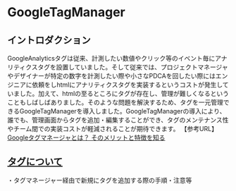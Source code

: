 # GoogleTagManager

## イントロダクション
GoogleAnalyticsタグは従来、計測したい数値やクリック等のイベント毎にアナリティクスタグを設置していました。そして従来では、プロジェクトマネージャやデザイナーが特定の数字を計測したい際や小さなPDCAを回したい際にはエンジニアに依頼をしhtmlにアナリティクスタグを実装するというコストが発生していました。加えて、htmlの至るところにタグが存在し、管理が難しくなるということもしばしばありました。そのような問題を解決するため、タグを一元管理できるGoogleTagManagerを導入しました。GoogleTagManagerの導入により、誰でも、管理画面からタグを追加・編集することができ、タグのメンテナンス性やチーム間での実装コストが軽減されることが期待できます。
【参考URL】
[Googleタグマネージャとは？ そのメリットと特徴を知る](http://web-tan.forum.impressrd.jp/e/2014/12/24/18964)

<h2><a id="user-content-タグについて" class="anchor" href="#タグについて" aria-hidden="true"><span class="octicon octicon-link"></span></a><a href="https://github.com/sho0110/GoogleTagManager/blob/master/tag.md">タグについて</a></h2>
・タグマネージャー経由で新規にタグを追加する際の手順・注意等